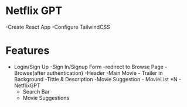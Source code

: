 # Netflix GPT

-Create React App
-Configure TailwindCSS

# Features

- Login/Sign Up
     -Sign In/Signup Form
     -redirect to Browse Page
-Browse(after authentication)
   -Header
   -Main Movie
       - Trailer in Background
       -Tittle & Description
       -Movie Suggestion
          - MovieList *N
-NetflixGPT
   - Search Bar
   -  Movie Suggestions